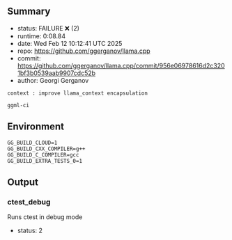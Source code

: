 ## Summary

- status:  FAILURE ❌ (2)
- runtime: 0:08.84
- date:    Wed Feb 12 10:12:41 UTC 2025
- repo:    https://github.com/ggerganov/llama.cpp
- commit:  https://github.com/ggerganov/llama.cpp/commit/956e06978616d2c3201bf3b0539aab9907cdc52b
- author:  Georgi Gerganov
```
context : improve llama_context encapsulation

ggml-ci
```

## Environment

```
GG_BUILD_CLOUD=1
GG_BUILD_CXX_COMPILER=g++
GG_BUILD_C_COMPILER=gcc
GG_BUILD_EXTRA_TESTS_0=1
```

## Output

### ctest_debug

Runs ctest in debug mode
- status: 2
```

```

